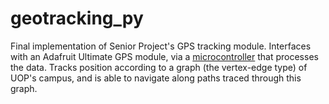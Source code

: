 # geotracking_py
Final implementation of Senior Project's GPS tracking module.
Interfaces with an Adafruit Ultimate GPS module, via a [microcontroller](https://github.com/kmakmichael/seniorproject_mcu/tree/trunk/usb_dev_serial) that processes the data.
Tracks position according to a graph (the vertex-edge type) of UOP's campus, and is able to navigate along paths traced through this graph.
